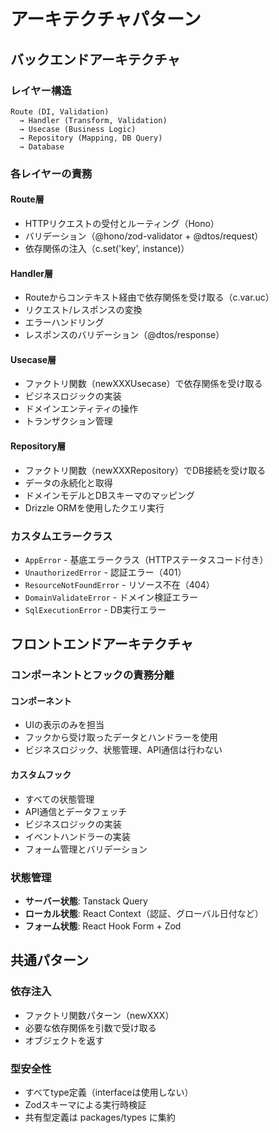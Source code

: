 # アーキテクチャパターン

## バックエンドアーキテクチャ

### レイヤー構造
```
Route (DI, Validation) 
  → Handler (Transform, Validation) 
  → Usecase (Business Logic) 
  → Repository (Mapping, DB Query) 
  → Database
```

### 各レイヤーの責務

#### Route層
- HTTPリクエストの受付とルーティング（Hono）
- バリデーション（@hono/zod-validator + @dtos/request）
- 依存関係の注入（c.set('key', instance)）

#### Handler層
- Routeからコンテキスト経由で依存関係を受け取る（c.var.uc）
- リクエスト/レスポンスの変換
- エラーハンドリング
- レスポンスのバリデーション（@dtos/response）

#### Usecase層
- ファクトリ関数（newXXXUsecase）で依存関係を受け取る
- ビジネスロジックの実装
- ドメインエンティティの操作
- トランザクション管理

#### Repository層
- ファクトリ関数（newXXXRepository）でDB接続を受け取る
- データの永続化と取得
- ドメインモデルとDBスキーマのマッピング
- Drizzle ORMを使用したクエリ実行

### カスタムエラークラス
- `AppError` - 基底エラークラス（HTTPステータスコード付き）
- `UnauthorizedError` - 認証エラー（401）
- `ResourceNotFoundError` - リソース不在（404）
- `DomainValidateError` - ドメイン検証エラー
- `SqlExecutionError` - DB実行エラー

## フロントエンドアーキテクチャ

### コンポーネントとフックの責務分離

#### コンポーネント
- UIの表示のみを担当
- フックから受け取ったデータとハンドラーを使用
- ビジネスロジック、状態管理、API通信は行わない

#### カスタムフック
- すべての状態管理
- API通信とデータフェッチ
- ビジネスロジックの実装
- イベントハンドラーの実装
- フォーム管理とバリデーション

### 状態管理
- **サーバー状態**: Tanstack Query
- **ローカル状態**: React Context（認証、グローバル日付など）
- **フォーム状態**: React Hook Form + Zod

## 共通パターン

### 依存注入
- ファクトリ関数パターン（newXXX）
- 必要な依存関係を引数で受け取る
- オブジェクトを返す

### 型安全性
- すべてtype定義（interfaceは使用しない）
- Zodスキーマによる実行時検証
- 共有型定義は packages/types に集約